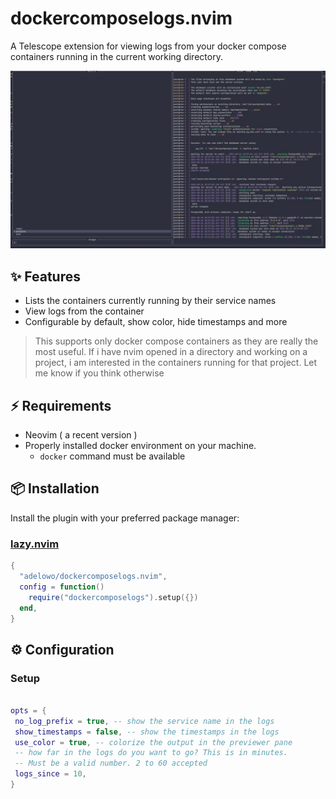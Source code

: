 # dockercomposelogs.nvim

A Telescope extension for viewing logs from your docker compose containers
running in the current working directory.

![plugin view](./assets/dockercomposelogs.jpeg)

## ✨ Features

- Lists the containers currently running by their service names
- View logs from the container
- Configurable by default, show color, hide timestamps and more

> This supports only docker compose containers as they are really the most useful.
> If i have nvim opened in a directory and working on a project, i am interested
> in the containers running for that project. Let me know if you think otherwise

## ⚡️ Requirements

- Neovim ( a recent version )
- Properly installed docker environment on your machine.
  - `docker` command must be available

## 📦 Installation

Install the plugin with your preferred package manager:

### [lazy.nvim](https://github.com/folke/lazy.nvim)

```lua
{
  "adelowo/dockercomposelogs.nvim",
  config = function()
    require("dockercomposelogs").setup({})
  end,
}
```

## ⚙️ Configuration

### Setup

```lua

opts = {
 no_log_prefix = true, -- show the service name in the logs
 show_timestamps = false, -- show the timestamps in the logs
 use_color = true, -- colorize the output in the previewer pane
 -- how far in the logs do you want to go? This is in minutes.
 -- Must be a valid number. 2 to 60 accepted
 logs_since = 10,
}

```
